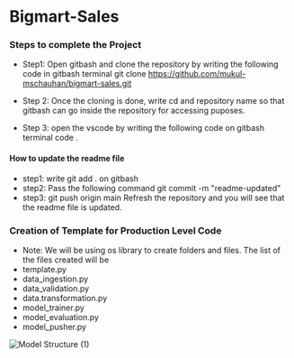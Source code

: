 # Bigmart-Sales

### Steps to complete the Project

- Step1: Open gitbash and clone the repository by writing the following code in gitbash terminal git clone https://github.com/mukul-mschauhan/bigmart-sales.git

- Step 2: Once the cloning is done, write cd and repository name so that gitbash can go inside the repository for accessing puposes.

- Step 3: open the vscode by writing the following code on gitbash terminal code .

#### How to update the readme file

- step1: write git add . on gitbash
- step2: Pass the following command git commit -m "readme-updated"
- step3: git push origin main
  Refresh the repository and you will see that the readme file is updated.

### Creation of Template for Production Level Code

- Note: We will be using os library to create folders and files. The list of the files created will be
- template.py
- data_ingestion.py
- data_validation.py
- data.transformation.py
- model_trainer.py
- model_evaluation.py
- model_pusher.py

![Model Structure (1)](https://github.com/user-attachments/assets/1c716559-73e8-4eeb-9d07-c5fa1a4158cf)

